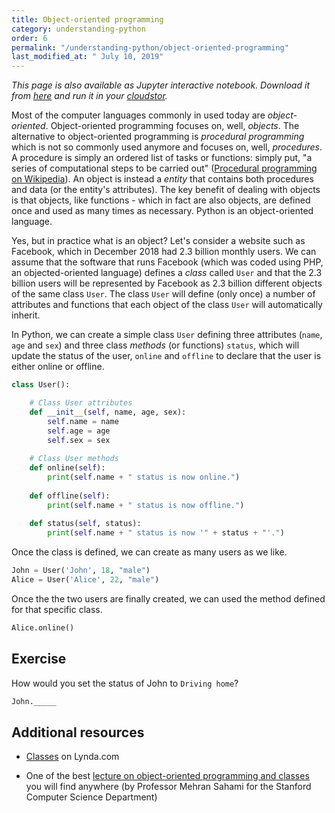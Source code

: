```yaml
---
title: Object-oriented programming
category: understanding-python
order: 6
permalink: "/understanding-python/object-oriented-programming"
last_modified_at: " July 10, 2019"
---
```


*This page is also available as Jupyter interactive notebook. Download it from [here](https://code.research.uts.edu.au/143852/code-as-literacy-jupyter-notebooks/blob/master/understanding-python/python-06-object-oriented-programming.ipynb) and run it in your [cloudstor](/getting-started/jupyter-notebook).* 

Most of the computer languages commonly in used today are *object-oriented*. Object-oriented programming focuses on, well, *objects*. The alternative to object-oriented programming is *procedural programming* which is not so commonly used anymore and focuses on, well, *procedures*. A procedure is simply an ordered list of tasks or functions: simply put, "a series of computational steps to be carried out" ([Procedural programming on Wikipedia](https://en.wikipedia.org/wiki/Procedural_programming)). An object is instead a *entity* that contains both procedures and data (or the entity's attributes). The key benefit of dealing with objects is that objects, like functions - which in fact are also objects, are defined once and used as many times as necessary. Python is an object-oriented language.

Yes, but in practice what is an object? Let's consider a website such as Facebook, which in December 2018 had 2.3 billion monthly users. We can assume that the software that runs Facebook (which was coded using PHP, an objected-oriented language) defines a *class* called `User` and that the 2.3 billion users will be represented by Facebook as 2.3 billion different objects of the same class `User`. The class `User` will define (only once) a number of attributes and functions that each object of the class `User` will automatically inherit. 

In Python, we can create a simple class `User` defining three attributes (`name`, `age` and `sex`) and three class *methods* (or functions) `status`, which will update the status of the user, `online` and `offline` to declare that the user is either online or offline. 


```python
class User():

    # Class User attributes 
    def __init__(self, name, age, sex):
        self.name = name
        self.age = age
        self.sex = sex
        
    # Class User methods    
    def online(self):
        print(self.name + " status is now online.")
        
    def offline(self):
        print(self.name + " status is now offline.")
        
    def status(self, status):
        print(self.name + " status is now '" + status + "'.")
```

Once the class is defined, we can create as many users as we like.


```python
John = User('John', 18, "male")
Alice = User('Alice', 22, "male")
```

Once the the two users are finally created, we can used the method defined for that specific class.


```python
Alice.online()
```

## Exercise

How would you set the status of John to `Driving home`?


```python
John._____
```
## Additional resources

- [Classes](https://www.lynda.com/Python-tutorials/Classes/661773/707227-4.html?org=uts.edu.au) on Lynda.com

- One of the best [lecture on object-oriented programming and classes](https://youtu.be/nWheM30THaY) you will find anywhere (by Professor Mehran Sahami for the Stanford Computer Science Department)
